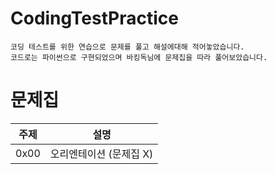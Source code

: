 # CodingTestPractice
```
코딩 테스트를 위한 연습으로 문제를 풀고 해설에대해 적어놓았습니다.
코드로는 파이썬으로 구현되었으며 바킹독님에 문제집을 따라 풀어보았습니다.
```

# 문제집
| 주제 | 설명 |
| :--: | :--: |
| 0x00 | 오리엔테이션 (문제집 X) |

